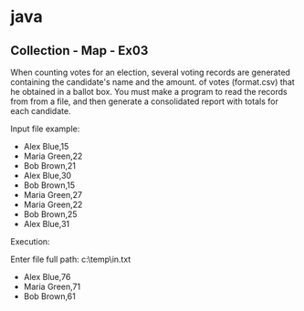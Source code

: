 # java
## Collection - Map - Ex03

<p>
When counting votes for an election, several voting records are generated containing the candidate's name and the amount.
of votes (format.csv) that he obtained in a ballot box. You must make a program to read the records from
from a file, and then generate a consolidated report with totals for each candidate.
</p>

<p>Input file example:</p>
<ul>
	<li>Alex Blue,15</li>
	<li>Maria Green,22</li>
	<li>Bob Brown,21</li>
	<li>Alex Blue,30</li>
	<li>Bob Brown,15</li>
	<li>Maria Green,27</li>
	<li>Maria Green,22</li>
	<li>Bob Brown,25</li>
	<li>Alex Blue,31</li>
</ul>

<p>Execution:</p>
<p>Enter file full path: c:\temp\in.txt</p>

<ul>
	<li>Alex Blue,76</li>
	<li>Maria Green,71</li>
	<li>Bob Brown,61</li>
</ul>